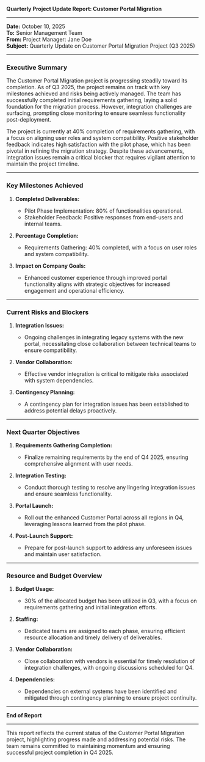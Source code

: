 

**Quarterly Project Update Report: Customer Portal Migration**

---

**Date:** October 10, 2025  
**To:** Senior Management Team  
**From:** Project Manager: Jane Doe  
**Subject:** Quarterly Update on Customer Portal Migration Project (Q3 2025)

---

### **Executive Summary**

The Customer Portal Migration project is progressing steadily toward its completion. As of Q3 2025, the project remains on track with key milestones achieved and risks being actively managed. The team has successfully completed initial requirements gathering, laying a solid foundation for the migration process. However, integration challenges are surfacing, prompting close monitoring to ensure seamless functionality post-deployment.

The project is currently at 40% completion of requirements gathering, with a focus on aligning user roles and system compatibility. Positive stakeholder feedback indicates high satisfaction with the pilot phase, which has been pivotal in refining the migration strategy. Despite these advancements, integration issues remain a critical blocker that requires vigilant attention to maintain the project timeline.

---

### **Key Milestones Achieved**

1. **Completed Deliverables:**
   - Pilot Phase Implementation: 80% of functionalities operational.
   - Stakeholder Feedback: Positive responses from end-users and internal teams.

2. **Percentage Completion:**
   - Requirements Gathering: 40% completed, with a focus on user roles and system compatibility.

3. **Impact on Company Goals:**
   - Enhanced customer experience through improved portal functionality aligns with strategic objectives for increased engagement and operational efficiency.

---

### **Current Risks and Blockers**

1. **Integration Issues:**
   - Ongoing challenges in integrating legacy systems with the new portal, necessitating close collaboration between technical teams to ensure compatibility.

2. **Vendor Collaboration:**
   - Effective vendor integration is critical to mitigate risks associated with system dependencies.

3. **Contingency Planning:**
   - A contingency plan for integration issues has been established to address potential delays proactively.

---

### **Next Quarter Objectives**

1. **Requirements Gathering Completion:**
   - Finalize remaining requirements by the end of Q4 2025, ensuring comprehensive alignment with user needs.

2. **Integration Testing:**
   - Conduct thorough testing to resolve any lingering integration issues and ensure seamless functionality.

3. **Portal Launch:**
   - Roll out the enhanced Customer Portal across all regions in Q4, leveraging lessons learned from the pilot phase.

4. **Post-Launch Support:**
   - Prepare for post-launch support to address any unforeseen issues and maintain user satisfaction.

---

### **Resource and Budget Overview**

1. **Budget Usage:**
   - 30% of the allocated budget has been utilized in Q3, with a focus on requirements gathering and initial integration efforts.

2. **Staffing:**
   - Dedicated teams are assigned to each phase, ensuring efficient resource allocation and timely delivery of deliverables.

3. **Vendor Collaboration:**
   - Close collaboration with vendors is essential for timely resolution of integration challenges, with ongoing discussions scheduled for Q4.

4. **Dependencies:**
   - Dependencies on external systems have been identified and mitigated through contingency planning to ensure project continuity.

---

**End of Report**

---

This report reflects the current status of the Customer Portal Migration project, highlighting progress made and addressing potential risks. The team remains committed to maintaining momentum and ensuring successful project completion in Q4 2025.